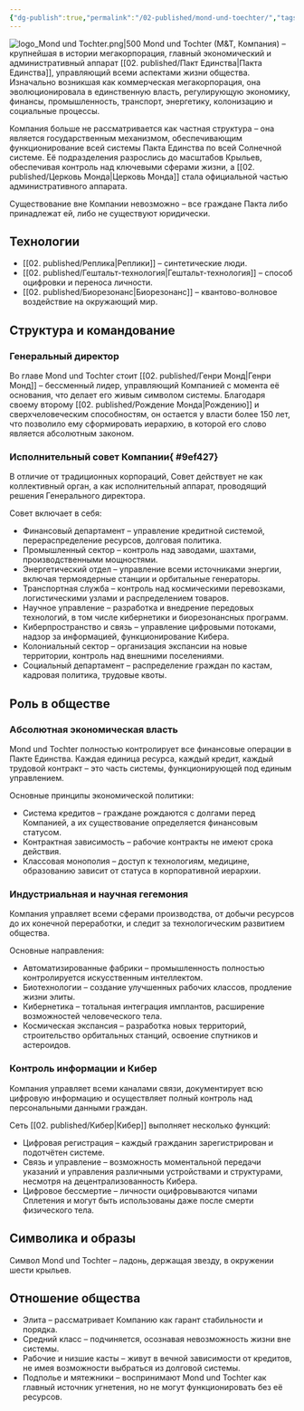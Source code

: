 ```yaml
---
{"dg-publish":true,"permalink":"/02-published/mond-und-toechter/","tags":["фракция","хаб"]}
---
```


![logo_Mond und Tochter.png|500](/img/user/09.%20files/logo_Mond%20und%20Tochter.png)
Mond und Tochter (M&T, Компания) – крупнейшая в истории мегакорпорация, главный экономический и административный аппарат [[02. published/Пакт Единства\|Пакта Единства]], управляющий всеми аспектами жизни общества. Изначально возникшая как коммерческая мегакорпорация, она эволюционировала в единственную власть, регулирующую экономику, финансы, промышленность, транспорт, энергетику, колонизацию и социальные процессы.

Компания больше не рассматривается как частная структура – она является государственным механизмом, обеспечивающим функционирование всей системы Пакта Единства по всей Солнечной системе. Её подразделения разрослись до масштабов Крыльев, обеспечивая контроль над ключевыми сферами жизни, а [[02. published/Церковь Монда\|Церковь Монда]] стала официальной частью административного аппарата.

Существование вне Компании невозможно – все граждане Пакта либо принадлежат ей, либо не существуют юридически.

## Технологии
- [[02. published/Реплика\|Реплики]] – синтетические люди.
- [[02. published/Гештальт-технология\|Гештальт-технология]] – способ оцифровки и переноса личности.
- [[02. published/Биорезонанс\|Биорезонанс]] – квантово-волновое воздействие на окружающий мир.
## Структура и командование
### Генеральный директор
Во главе Mond und Tochter стоит [[02. published/Генри Монд\|Генри Монд]] – бессменный лидер, управляющий Компанией с момента её основания, что делает его живым символом системы. Благодаря своему второму [[02. published/Рождение Монда\|Рождению]] и сверхчеловеческим способностям, он остается у власти более 150 лет, что позволило ему сформировать иерархию, в которой его слово является абсолютным законом.

### Исполнительный совет Компании{ #9ef427}


В отличие от традиционных корпораций, Совет действует не как коллективный орган, а как исполнительный аппарат, проводящий решения Генерального директора.

Совет включает в себя:
- Финансовый департамент – управление кредитной системой, перераспределение ресурсов, долговая политика.
- Промышленный сектор – контроль над заводами, шахтами, производственными мощностями.
- Энергетический отдел – управление всеми источниками энергии, включая термоядерные станции и орбитальные генераторы.
- Транспортная служба – контроль над космическими перевозками, логистическими узлами и распределением товаров.
- Научное управление – разработка и внедрение передовых технологий, в том числе кибернетики и биорезонансных программ.
- Киберпространство и связь – управление цифровыми потоками, надзор за информацией, функционирование Кибера.
- Колониальный сектор – организация экспансии на новые территории, контроль над внешними поселениями.
- Социальный департамент – распределение граждан по кастам, кадровая политика, трудовые квоты.

## Роль в обществе
### Абсолютная экономическая власть
Mond und Tochter полностью контролирует все финансовые операции в Пакте Единства. Каждая единица ресурса, каждый кредит, каждый трудовой контракт – это часть системы, функционирующей под единым управлением.

Основные принципы экономической политики:
- Система кредитов – граждане рождаются с долгами перед Компанией, а их существование определяется финансовым статусом.
- Контрактная зависимость – рабочие контракты не имеют срока действия.
- Классовая монополия – доступ к технологиям, медицине, образованию зависит от статуса в корпоративной иерархии.

### Индустриальная и научная гегемония
Компания управляет всеми сферами производства, от добычи ресурсов до их конечной переработки, и следит за технологическим развитием общества.

Основные направления:
- Автоматизированные фабрики – промышленность полностью контролируется искусственным интеллектом.
- Биотехнологии – создание улучшенных рабочих классов, продление жизни элиты.
- Кибернетика – тотальная интеграция имплантов, расширение возможностей человеческого тела.
- Космическая экспансия – разработка новых территорий, строительство орбитальных станций, освоение спутников и астероидов.

### Контроль информации и Кибер
Компания управляет всеми каналами связи, документирует всю цифровую информацию и осуществляет полный контроль над персональными данными граждан.

Сеть [[02. published/Кибер\|Кибер]] выполняет несколько функций:
- Цифровая регистрация – каждый гражданин зарегистрирован и подотчётен системе.
- Связь и управление – возможность моментальной передачи указаний и управления различными устройствами и структурами, несмотря на децентрализованность Кибера.
- Цифровое бессмертие – личности оцифровываются чипами Сплетения и могут быть использованы даже после смерти физического тела.

## Символика и образы
Символ Mond und Tochter – ладонь, держащая звезду, в окружении шести крыльев. 
## Отношение общества
- Элита – рассматривает Компанию как гарант стабильности и порядка.
- Средний класс – подчиняется, осознавая невозможность жизни вне системы.
- Рабочие и низшие касты – живут в вечной зависимости от кредитов, не имея возможности выбраться из долговой системы.
- Подполье и мятежники – воспринимают Mond und Tochter как главный источник угнетения, но не могут функционировать без её ресурсов.